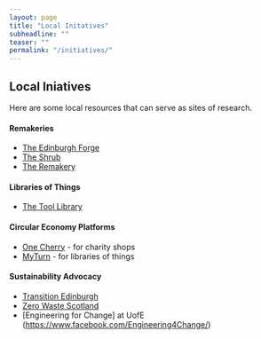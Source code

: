 ```yaml
---
layout: page
title: "Local Initatives"
subheadline: ""
teaser: ""
permalink: "/initiatives/"
---
```


## <a name="essential">Local Iniatives</a>

Here are some local resources that can serve as sites of research.

#### <a name="essential">Remakeries</a>

* [The Edinburgh Forge](https://edinburghforge.com)  
* [The Shrub](https://www.shrubcoop.org)
* [The Remakery](https://www.edinburghremakery.org.uk)

#### <a name="essential">Libraries of Things</a>

* [The Tool Library](https://edinburghtoollibrary.org.uk)

#### <a name="essential">Circular Economy Platforms</a>

* [One Cherry](https://onecherry.co.uk) - for charity shops
* [MyTurn](https://myturn.com) - for libraries of things

#### <a name="essential">Sustainability Advocacy</a>
* [Transition Edinburgh](https://transitionedinburgh.org.uk)
* [Zero Waste Scotland](http://www.zerowastescotland.org.uk)
* [Engineering for Change] at UofE (https://www.facebook.com/Engineering4Change/)
